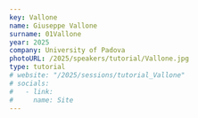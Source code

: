 ```yaml
---
key: Vallone
name: Giuseppe Vallone
surname: 01Vallone
year: 2025
company: University of Padova
photoURL: /2025/speakers/tutorial/Vallone.jpg
type: tutorial
# website: "/2025/sessions/tutorial_Vallone"
# socials:
#   - link:
#     name: Site
---
```


